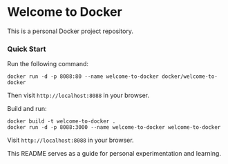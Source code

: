 # Welcome to Docker

This is a personal Docker project repository.

### Quick Start

Run the following command:
```
docker run -d -p 8088:80 --name welcome-to-docker docker/welcome-to-docker
```
Then visit `http://localhost:8088` in your browser.


Build and run:
```
docker build -t welcome-to-docker . 
docker run -d -p 8088:3000 --name welcome-to-docker welcome-to-docker
```
Visit `http://localhost:8088` in your browser.

This README serves as a guide for personal experimentation and learning.
